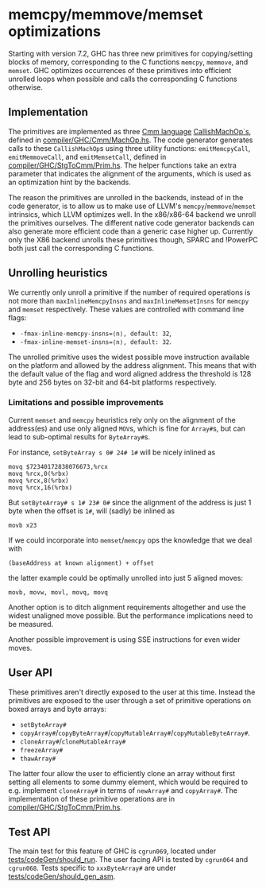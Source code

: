 # memcpy/memmove/memset optimizations

Starting with version 7.2, GHC has three new primitives for copying/setting blocks of memory, corresponding to the C functions `memcpy`, `memmove`, and `memset`. GHC optimizes occurrences of these primitives into efficient unrolled loops when possible and calls the corresponding C functions otherwise.

## Implementation

The primitives are implemented as three [Cmm language](commentary/compiler/cmm-type) [CallishMachOp\`s](commentary/compiler/cmm-type#operators-and-primitive-operations), defined in [compiler/GHC/Cmm/MachOp.hs](https://gitlab.haskell.org/ghc/ghc/blob/master/compiler/GHC/Cmm/MachOp.hs). The code generator generates calls to these `CallishMachOp`s using three utility functions: `emitMemcpyCall`, `emitMemmoveCall`, and `emitMemsetCall`, defined in [compiler/GHC/StgToCmm/Prim.hs](https://gitlab.haskell.org/ghc/ghc/blob/master/compiler/GHC/StgToCmm/Prim.hs). The helper functions take an extra parameter that indicates the alignment of the arguments, which is used as an optimization hint by the backends.

The reason the primitives are unrolled in the backends, instead of in the code generator, is to allow us to make use of LLVM's `memcpy`/`memmove`/`memset` intrinsics, which LLVM  optimizes well. In the x86/x86-64 backend we unroll the primitives ourselves. The different native code generator backends can also generate more efficient code than a generic case higher up. Currently only the X86 backend unrolls these primitives though, SPARC and !PowerPC both just call the corresponding C functions.

## Unrolling heuristics

We currently only unroll a primitive if the number of required operations is not more than `maxInlineMemcpyInsns` and `maxInlineMemsetInsns` for `memcpy` and `memset` respectively. These values are controlled with command line flags:
* `-fmax-inline-memcpy-insns=⟨n⟩, default: 32`,
* `-fmax-inline-memset-insns=⟨n⟩, default: 32`.

The unrolled primitive uses the widest possible move instruction available on the platform and allowed by the address alignment. This means that with the default value of the flag and word aligned address the threshold is 128 byte and 256 bytes on 32-bit and 64-bit platforms respectively.

### Limitations and possible improvements

Current `memset` and `memcpy` heuristics rely only on the alignment of the address(es) and use only aligned `MOV`s, which is fine for `Array#`s, but can lead to sub-optimal results for `ByteArray#`s. 

For instance, `setByteArray s 0# 24# 1#` will be nicely inlined as
```
movq $72340172838076673,%rcx
movq %rcx,0(%rbx)
movq %rcx,8(%rbx)
movq %rcx,16(%rbx)
```

But `setByteArray# s 1# 23# 0#` since the alignment of the address is just 1 byte when the offset is `1#`, will (sadly) be inlined as
```
movb x23
```

If we could incorporate into `memset`/`memcpy` ops the knowledge that we deal with
```
(baseAddress at known alignment) + offset
```
the latter example could be optimally unrolled into just 5 aligned moves:
```
movb, movw, movl, movq, movq
```

Another option is to ditch alignment requirements altogether and use the widest unaligned move possible. But the performance implications need to be measured.

Another possible improvement is using SSE instructions for even wider moves.

## User API

These primitives aren't directly exposed to the user at this time. Instead the primitives are exposed to the user through a set of primitive operations on boxed arrays and byte arrays:

- `setByteArray#`
- `copyArray#`/`copyByteArray#`/`copyMutableArray#`/`copyMutableByteArray#`.
- `cloneArray#`/`cloneMutableArray#`
- `freezeArray#`
- `thawArray#`

The latter four allow the user to efficiently clone an array without first setting all elements to some dummy element, which would be required to e.g. implement `cloneArray#` in terms of `newArray#` and `copyArray#`. The implementation of these primitive operations are in [compiler/GHC/StgToCmm/Prim.hs](https://gitlab.haskell.org/ghc/ghc/blob/master/compiler/GHC/StgToCmm/Prim.hs).

## Test API


The main test for this feature of GHC is `cgrun069`, located under [tests/codeGen/should_run](https://gitlab.haskell.org/ghc/ghc/tree/master/testsuite/tests/codeGen/should_run). The user facing API is tested by `cgrun064` and `cgrun068`. Tests specific to `xxxByteArray#` are under [tests/codeGen/should_gen_asm](https://gitlab.haskell.org/ghc/ghc/tree/master/testsuite/tests/codeGen/should_gen_asm).
